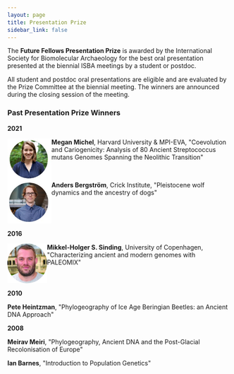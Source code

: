 ```yaml
---
layout: page
title: Presentation Prize
sidebar_link: false
---
```


The <b>Future Fellows Presentation Prize</b> is awarded by the International Society for Biomolecular Archaeology for the best oral presentation presented at the biennial ISBA meetings by a student or postdoc.

All student and postdoc oral presentations are eligible and are evaluated by the Prize Committee at the biennial meeting. The winners are announced during the closing session of the meeting.

### Past Presentation Prize Winners

<b>2021</b>

<img align="left" width="100" src="/assets/images/MeganMichel.jpg">
<b>Megan Michel</b>, Harvard University & MPI-EVA, "Coevolution and Cariogenicity: Analysis of 80 Ancient Streptococcus mutans Genomes Spanning the Neolithic Transition"
<br clear="left">
<img align="left" width="100" src="/assets/images/AndersBergstroem.jpg">
<b>Anders Bergström</b>, Crick Institute, "Pleistocene wolf dynamics and the ancestry of dogs"
<br clear="left">

<b>2016</b>

<img align="left" width="90" src="/assets/images/Mikkel_Sinding.jpg">
<b>Mikkel-Holger S. Sinding</b>, University of Copenhagen, "Characterizing ancient and modern genomes with PALEOMIX"
<br clear="left">

<b>2010</b>

<b>Pete Heintzman</b>, "Phylogeography of Ice Age Beringian Beetles: an Ancient DNA Approach"
<br clear="left">

<b>2008</b>

<b>Meirav Meiri</b>, "Phylogeography, Ancient DNA and the Post-Glacial Recolonisation of Europe"
<br clear="left">

<b>Ian Barnes</b>, "Introduction to Population Genetics"
<br clear="left">

